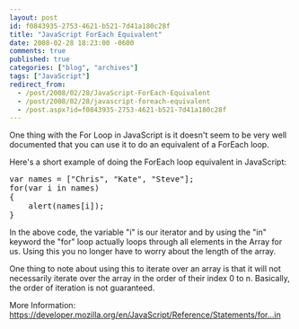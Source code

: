 ```yaml
---
layout: post
id: f0843935-2753-4621-b521-7d41a180c28f
title: "JavaScript ForEach Equivalent"
date: 2008-02-28 18:23:00 -0600
comments: true
published: true
categories: ["blog", "archives"]
tags: ["JavaScript"]
redirect_from: 
  - /post/2008/02/28/JavaScript-ForEach-Equivalent
  - /post/2008/02/28/javascript-foreach-equivalent
  - /post.aspx?id=f0843935-2753-4621-b521-7d41a180c28f
---
```

<!-- more -->
<p>One thing with the For Loop in JavaScript is it doesn't seem to be very well documented that you can use it to do an equivalent of a ForEach loop.</p>
<p>Here's a short example of doing the ForEach loop equivalent in JavaScript:</p>
<pre class="brush: js; first-line: 1; tab-size: 4; toolbar: false; ">var names = ["Chris", "Kate", "Steve"];
for(var i in names)
{
    alert(names[i]);
}</pre>
<p>In the above code, the variable "i" is our iterator and by using the "in" keyword the "for" loop actually loops through all elements in the Array for us. Using this you no longer have to worry about the length of the array.</p>
<p>One thing to note about using this to iterate over an array is that it will not necessarily iterate over the array in the order of their index 0 to n. Basically, the order of iteration is not guaranteed.</p>
<p>More Information: <a href="https://developer.mozilla.org/en/JavaScript/Reference/Statements/for...in">https://developer.mozilla.org/en/JavaScript/Reference/Statements/for...in</a></p>

